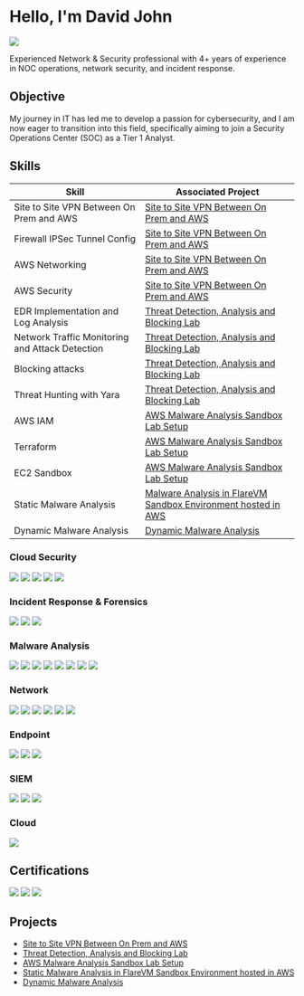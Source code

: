 # Hello, I'm David John
<a href="https://www.linkedin.com/in/davidjohn3"><img src="https://img.shields.io/badge/-LinkedIn-0072b1?&style=for-the-badge&logo=linkedin&logoColor=white" /></a>

Experienced Network & Security professional with 4+ years of experience in NOC operations, network security, and incident response.

## Objective

My journey in IT has led me to develop a passion for cybersecurity, and I am now eager to transition into this field, specifically aiming to join a Security Operations Center (SOC) as a Tier 1 Analyst.

## Skills

| Skill                                           |     Associated Project     |
|-------------------------------------------------|----------------------------|
| Site to Site VPN Between On Prem and AWS        | <a href="https://github.com/davidjohn1235/Site-to-Site-VPN-Between-On-Prem-and-AWS/blob/main/README.md">Site to Site VPN Between On Prem and AWS
| Firewall IPSec Tunnel Config                    | <a href="https://github.com/davidjohn1235/Site-to-Site-VPN-Between-On-Prem-and-AWS/blob/main/README.md">Site to Site VPN Between On Prem and AWS
| AWS Networking                                  | <a href="https://github.com/davidjohn1235/Site-to-Site-VPN-Between-On-Prem-and-AWS/blob/main/README.md">Site to Site VPN Between On Prem and AWS
| AWS Security                                    | <a href="https://github.com/davidjohn1235/Site-to-Site-VPN-Between-On-Prem-and-AWS/blob/main/README.md">Site to Site VPN Between On Prem and AWS
| EDR Implementation and Log Analysis             | <a href="https://github.com/davidjohn1235/Threat-Detection-Analysis-and-Blocking-Lab/blob/main/README.md">Threat Detection, Analysis and Blocking Lab</a>|
| Network Traffic Monitoring and Attack Detection | <a href="https://github.com/davidjohn1235/Threat-Detection-Analysis-and-Blocking-Lab/blob/main/README.md">Threat Detection, Analysis and Blocking Lab</a>|
| Blocking attacks                                | <a href="https://github.com/davidjohn1235/Threat-Detection-Analysis-and-Blocking-Lab/blob/main/README.md">Threat Detection, Analysis and Blocking Lab</a>|            
| Threat Hunting with Yara                        | <a href="https://github.com/davidjohn1235/Threat-Detection-Analysis-and-Blocking-Lab/blob/main/README.md">Threat Detection, Analysis and Blocking Lab</a>|
| AWS IAM                                         | <a href="https://github.com/davidjohn1235/AWS-Malware-Analysis-Sandbox-Lab-Setup/blob/main/README.md">AWS Malware Analysis Sandbox Lab Setup</a>|            
| Terraform                                       | <a href="https://github.com/davidjohn1235/AWS-Malware-Analysis-Sandbox-Lab-Setup/blob/main/README.md">AWS Malware Analysis Sandbox Lab Setup</a>|  
| EC2 Sandbox                                     | <a href="https://github.com/davidjohn1235/AWS-Malware-Analysis-Sandbox-Lab-Setup/blob/main/README.md">AWS Malware Analysis Sandbox Lab Setup</a>|  
| Static Malware Analysis                         | <a href="https://github.com/davidjohn1235/Malware-Analysis-in-FlareVM-Sandbox-Environment-hosted-in-AWS">Malware Analysis in FlareVM Sandbox Environment hosted in AWS</a>|  
| Dynamic Malware Analysis                        | <a href="https://github.com/davidjohn1235/Dynamic-Malware-Analysis/blob/main/README.md">Dynamic Malware Analysis</a>|  

### Cloud Security
<div>
    <img src="https://img.shields.io/badge/-AWS_GuardDuty-1679A7?&style=for-the-badge&logo=Volitality&logoColor=white" />
    <img src="https://img.shields.io/badge/-AWS_IAM-1679A7?&style=for-the-badge&logo=Autopsy&logoColor=white" />
    <img src="https://img.shields.io/badge/-AWS_Security_Hub-1679A7?&style=for-the-badge&logo=FTK&logoColor=white" />
    <img src="https://img.shields.io/badge/-AWS_Inspector-1679A7?&style=for-the-badge&logo=FTK&logoColor=white" />
    <img src="https://img.shields.io/badge/-AWS_KMS-1679A7?&style=for-the-badge&logo=FTK&logoColor=white" />
</div>

### Incident Response & Forensics
<div>
    <img src="https://img.shields.io/badge/-Volitality-1679A7?&style=for-the-badge&logo=Volitality&logoColor=white" />
    <img src="https://img.shields.io/badge/-Autopsy-1679A7?&style=for-the-badge&logo=Autopsy&logoColor=white" />
    <img src="https://img.shields.io/badge/-FTK-1679A7?&style=for-the-badge&logo=FTK&logoColor=white" />
</div>

### Malware Analysis
<div>
    <img src="https://img.shields.io/badge/-IDA-1679A7?&style=for-the-badge&logo=IDA&logoColor=white" />
    <img src="https://img.shields.io/badge/-x64dbg-1679A7?&style=for-the-badge&logo=x64dbg&logoColor=white" />
    <img src="https://img.shields.io/badge/-Noriben-1679A7?&style=for-the-badge&logo=Noriben&logoColor=white" />
    <img src="https://img.shields.io/badge/-Ghidra-1679A7?&style=for-the-badge&logo=Ghidra&logoColor=white" />
    <img src="https://img.shields.io/badge/-Cutter-1679A7?&style=for-the-badge&logo=Cutter&logoColor=white" />
    <img src="https://img.shields.io/badge/-PeStudio-1679A7?&style=for-the-badge&logo=PeStudio&logoColor=white" />
    <img src="https://img.shields.io/badge/-Procmon-1679A7?&style=for-the-badge&logo=Procmon&logoColor=white" />
    <img src="https://img.shields.io/badge/-Sysinternal_Suite-1679A7?&style=for-the-badge&logo=Sysinternal_Suite&logoColor=white" />
</div>

### Network
<div>
    <img src="https://img.shields.io/badge/-Routing_&_Switching-1679A7?&style=for-the-badge&&logoColor=white" />
    <img src="https://img.shields.io/badge/-Wireshark-1679A7?&style=for-the-badge&logo=Wireshark&logoColor=white" />
    <img src="https://img.shields.io/badge/-Suricata-EF3B2D?&style=for-the-badge&logo=Suricata&logoColor=white" />
    <img src="https://img.shields.io/badge/-Zeek-777BB4?&style=for-the-badge&logo=Zeek&logoColor=white" />
    <img src="https://img.shields.io/badge/-Snort-777BB4?&style=for-the-badge&logo=Snort&logoColor=white" />
    <img src="https://img.shields.io/badge/-TCPDump-777BB4?&style=for-the-badge&logo=TCPDump&logoColor=white" />
</div>

### Endpoint
<div>
    <img src="https://img.shields.io/badge/-Microsoft_Defender_for_Endpoint-00A4EF?&style=for-the-badge&logo=Microsoft&logoColor=white" />
    <img src="https://img.shields.io/badge/-Velociraptor-4B275F?&style=for-the-badge&logo=Velociraptor&logoColor=white" />
    <img src="https://img.shields.io/badge/-LimaCharlie-4B275F?&style=for-the-badge&logo=LimaCharlie&logoColor=white" />
</div>

### SIEM
<div>
    <img src="https://img.shields.io/badge/-Microsoft_Sentinel-0078D4?&style=for-the-badge&logo=Microsoft&logoColor=white" />
    <img src="https://img.shields.io/badge/-Splunk-000000?&style=for-the-badge&logo=Splunk&logoColor=white" />
    <img src="https://img.shields.io/badge/-Elastic-005571?&style=for-the-badge&logo=Elastic&logoColor=white" />
</div>

### Cloud
<div>
    <img src="https://img.shields.io/badge/-AWS-1679A7?&style=for-the-badge&logo=AWS&logoColor=white" />
</div>

## Certifications
<div>
<img src="https://img.shields.io/badge/-CCNA-007ACC?&style=for-the-badge&logo=Cisco&logoColor=white">
<img src="https://img.shields.io/badge/-CDSA-006400?&style=for-the-badge&logo=HTB&Color=white" />
<img src="https://img.shields.io/badge/-AWS%20Certified%20Security%20Specialty-232F3E?&style=for-the-badge&logo=amazon-aws&logoColor=white">
</div>

## Projects
- <a href="https://github.com/davidjohn1235/Site-to-Site-VPN-Between-On-Prem-and-AWS/blob/main/README.md">Site to Site VPN Between On Prem and AWS
- <a href="https://github.com/davidjohn1235/Threat-Detection-Analysis-and-Blocking-Lab/blob/main/README.md">Threat Detection, Analysis and Blocking Lab</a>
- <a href="https://github.com/davidjohn1235/AWS-Malware-Analysis-Sandbox-Lab-Setup/blob/main/README.md">AWS Malware Analysis Sandbox Lab Setup</a>
- <a href="https://github.com/davidjohn1235/Malware-Analysis-in-FlareVM-Sandbox-Environment-hosted-in-AWS">Static Malware Analysis in FlareVM Sandbox Environment hosted in AWS</a>
- <a href="https://github.com/davidjohn1235/Dynamic-Malware-Analysis/blob/main/README.md">Dynamic Malware Analysis</a>
